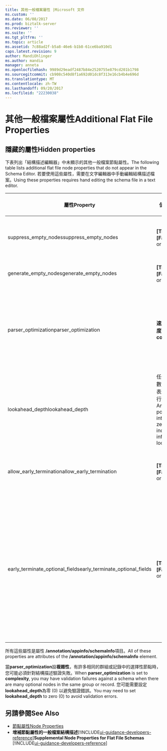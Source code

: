 ```yaml
---
title: 其他一般檔案屬性 |Microsoft 文件
ms.custom: ''
ms.date: 06/08/2017
ms.prod: biztalk-server
ms.reviewer: ''
ms.suite: ''
ms.tgt_pltfrm: ''
ms.topic: article
ms.assetid: 7c88ad2f-b5a8-46e6-b1b8-61ce6ba910d1
caps.latest.revision: 9
author: MandiOhlinger
ms.author: mandia
manager: anneta
ms.openlocfilehash: 9989d29eadf2487b84e2520755e879cd201b1798
ms.sourcegitcommit: cb908c540d8f1a692d01dc8f313e16cb4b4e696d
ms.translationtype: MT
ms.contentlocale: zh-TW
ms.lasthandoff: 09/20/2017
ms.locfileid: "22230038"
---
```

# <a name="additional-flat-file-properties"></a><span data-ttu-id="b4e46-102">其他一般檔案屬性</span><span class="sxs-lookup"><span data-stu-id="b4e46-102">Additional Flat File Properties</span></span>

## <a name="hidden-properties"></a><span data-ttu-id="b4e46-103">隱藏的屬性</span><span class="sxs-lookup"><span data-stu-id="b4e46-103">Hidden properties</span></span>
<span data-ttu-id="b4e46-104">下表列出「結構描述編輯器」中未顯示的其他一般檔案節點屬性。</span><span class="sxs-lookup"><span data-stu-id="b4e46-104">The following table lists additional flat file node properties that do not appear in the Schema Editor.</span></span> <span data-ttu-id="b4e46-105">若要使用這些屬性，需要在文字編輯器中手動編輯結構描述檔案。</span><span class="sxs-lookup"><span data-stu-id="b4e46-105">Using these properties requires hand editing the schema file in a text editor.</span></span>  
  
|<span data-ttu-id="b4e46-106">屬性</span><span class="sxs-lookup"><span data-stu-id="b4e46-106">Property</span></span>|<span data-ttu-id="b4e46-107">值</span><span class="sxs-lookup"><span data-stu-id="b4e46-107">Values</span></span>|<span data-ttu-id="b4e46-108">預設值</span><span class="sxs-lookup"><span data-stu-id="b4e46-108">Default Value</span></span>|<span data-ttu-id="b4e46-109">Description</span><span class="sxs-lookup"><span data-stu-id="b4e46-109">Description</span></span>|  
|--------------|------------|-------------------|-----------------|  
|<span data-ttu-id="b4e46-110">suppress_empty_nodes</span><span class="sxs-lookup"><span data-stu-id="b4e46-110">suppress_empty_nodes</span></span>|<span data-ttu-id="b4e46-111">**[True]** 或 **[False]**</span><span class="sxs-lookup"><span data-stu-id="b4e46-111">**true** or **false**</span></span>|<span data-ttu-id="b4e46-112">**false**</span><span class="sxs-lookup"><span data-stu-id="b4e46-112">**false**</span></span>|<span data-ttu-id="b4e46-113">指示在剖析器產生 XML 執行個體資料後是否移除空的 XML 節點。</span><span class="sxs-lookup"><span data-stu-id="b4e46-113">Indicates whether or not to remove empty XML nodes after the parser generates XML instance data.</span></span>|  
|<span data-ttu-id="b4e46-114">generate_empty_nodes</span><span class="sxs-lookup"><span data-stu-id="b4e46-114">generate_empty_nodes</span></span>|<span data-ttu-id="b4e46-115">**[True]** 或 **[False]**</span><span class="sxs-lookup"><span data-stu-id="b4e46-115">**true** or **false**</span></span>|<span data-ttu-id="b4e46-116">**true**</span><span class="sxs-lookup"><span data-stu-id="b4e46-116">**true**</span></span>|<span data-ttu-id="b4e46-117">為存在 XML 執行個體資料中的記錄產生空節點。</span><span class="sxs-lookup"><span data-stu-id="b4e46-117">Generate empty nodes for records that exist in the XML instance data.</span></span>|  
|<span data-ttu-id="b4e46-118">parser_optimization</span><span class="sxs-lookup"><span data-stu-id="b4e46-118">parser_optimization</span></span>|<span data-ttu-id="b4e46-119">**速度**或**複雜度**</span><span class="sxs-lookup"><span data-stu-id="b4e46-119">**speed** or **complexity**</span></span>|<span data-ttu-id="b4e46-120">**速度**</span><span class="sxs-lookup"><span data-stu-id="b4e46-120">**speed**</span></span>|<span data-ttu-id="b4e46-121">使速度最佳化可降低剖析時間，但代價是必須處理一些不明確的資料。</span><span class="sxs-lookup"><span data-stu-id="b4e46-121">Optimizing for speed decreases the parsing time but at the cost of dealing with some ambiguities in data.</span></span> <span data-ttu-id="b4e46-122">使複雜度最佳化可處理範圍較廣的模稜兩可狀況，但會犧牲速度。</span><span class="sxs-lookup"><span data-stu-id="b4e46-122">Optimizing for complexity handles a wider range of ambiguities but at the cost of processing speed.</span></span>|  
|<span data-ttu-id="b4e46-123">lookahead_depth</span><span class="sxs-lookup"><span data-stu-id="b4e46-123">lookahead_depth</span></span>|<span data-ttu-id="b4e46-124">任何正整數；零 (0) 表示無限先行剖析。</span><span class="sxs-lookup"><span data-stu-id="b4e46-124">Any positive integer; zero (0) indicates infinite lookahead.</span></span>|<span data-ttu-id="b4e46-125">3</span><span class="sxs-lookup"><span data-stu-id="b4e46-125">3</span></span>|<span data-ttu-id="b4e46-126">比對資料的先行剖析深度。</span><span class="sxs-lookup"><span data-stu-id="b4e46-126">How far to look ahead for matching data.</span></span>|  
|<span data-ttu-id="b4e46-127">allow_early_termination</span><span class="sxs-lookup"><span data-stu-id="b4e46-127">allow_early_termination</span></span>|<span data-ttu-id="b4e46-128">**[True]** 或 **[False]**</span><span class="sxs-lookup"><span data-stu-id="b4e46-128">**true** or **false**</span></span>|<span data-ttu-id="b4e46-129">**false**</span><span class="sxs-lookup"><span data-stu-id="b4e46-129">**false**</span></span>|<span data-ttu-id="b4e46-130">指出是否已標記位置記錄可提早終止 (**true**) 或必須包含所有記錄欄位的資料 (**false**)。</span><span class="sxs-lookup"><span data-stu-id="b4e46-130">Indicates whether positional records can terminate early (**true**) or must contain data for all record fields (**false**).</span></span>|  
|<span data-ttu-id="b4e46-131">early_terminate_optional_fields</span><span class="sxs-lookup"><span data-stu-id="b4e46-131">early_terminate_optional_fields</span></span>|<span data-ttu-id="b4e46-132">**[True]** 或 **[False]**</span><span class="sxs-lookup"><span data-stu-id="b4e46-132">**true** or **false**</span></span>|<span data-ttu-id="b4e46-133">**false**</span><span class="sxs-lookup"><span data-stu-id="b4e46-133">**false**</span></span>|<span data-ttu-id="b4e46-134">讓選擇性尾端欄位提早終止 (**true**)。</span><span class="sxs-lookup"><span data-stu-id="b4e46-134">Enable early termination of optional trailing fields (**true**).</span></span> <span data-ttu-id="b4e46-135">如果在 [BizTalk 編輯器] 中開啟現有的結構描述沒有此註解，此註解會加入到它設定為預設值 (**false**)。</span><span class="sxs-lookup"><span data-stu-id="b4e46-135">If the existing schema without this annotation is opened in the BizTalk Editor, this annotation will be added to it with the default value set to (**false**).</span></span> <span data-ttu-id="b4e46-136">**注意：** early_terminate_optional_fields 註解才會生效，如果在 allow_early_termination 設定為"true"。</span><span class="sxs-lookup"><span data-stu-id="b4e46-136">**Note:**  The early_terminate_optional_fields annotation only takes effect if the allow_early_termination is set to "true".</span></span>|  
  
 <span data-ttu-id="b4e46-137">所有這些屬性是屬性 **/annotation/appinfo/schemaInfo**項目。</span><span class="sxs-lookup"><span data-stu-id="b4e46-137">All of these properties are attributes of the **/annotation/appinfo/schemaInfo** element.</span></span>  
  
 <span data-ttu-id="b4e46-138">當**parser_optimization**設**複雜性**，有許多相同的群組或記錄中的選擇性節點時，您可能必須針對結構描述驗證失敗。</span><span class="sxs-lookup"><span data-stu-id="b4e46-138">When **parser_optimization** is set to **complexity**, you may have validation failures against a schema when there are many optional nodes in the same group or record.</span></span> <span data-ttu-id="b4e46-139">您可能需要設定**lookahead_depth**為零 (0) 以避免驗證錯誤。</span><span class="sxs-lookup"><span data-stu-id="b4e46-139">You may need to set **lookahead_depth** to zero (0) to avoid validation errors.</span></span>  
  
## <a name="see-also"></a><span data-ttu-id="b4e46-140">另請參閱</span><span class="sxs-lookup"><span data-stu-id="b4e46-140">See Also</span></span>  
-  [<span data-ttu-id="b4e46-141">節點屬性</span><span class="sxs-lookup"><span data-stu-id="b4e46-141">Node Properties</span></span>](../core/node-properties.md)   
-  <span data-ttu-id="b4e46-142">**增補節點屬性的一般檔案結構描述**[!INCLUDE[ui-guidance-developers-reference](../includes/ui-guidance-developers-reference.md)]</span><span class="sxs-lookup"><span data-stu-id="b4e46-142">**Supplemental Node Properties for Flat File Schemas** [!INCLUDE[ui-guidance-developers-reference](../includes/ui-guidance-developers-reference.md)]</span></span>
